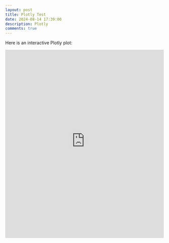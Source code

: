 ```yaml
---
layout: post
title: Plotly Test
date: 2024-08-14 17:39:00
description: Plotly
comments: true
---
```


Here is an interactive Plotly plot:
<iframe src="https://naponjatusripitak.github.io/assets/plot.html" width="100%" height="600" frameborder="0"></iframe>
